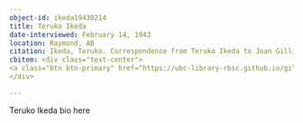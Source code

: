 ```yaml
---
object-id: ikeda19430214
title: Teruko Ikeda
date-interviewed: February 14, 1943
location: Raymond, AB
citation: Ikeda, Teruko. Correspondence from Teruko Ikeda to Joan Gillis. 14 February 1943. RBSC-ARC-1786-02-25. Joan Gillis fonds. University of British Columbia Library Rare Books and Special Collections, Vancouver, Canada.
cbitem: <div class="text-center">
<a class="btn btn-primary" href="https://ubc-library-rbsc.github.io/gillis-2021/item.html?id=gillis030">View Item</a>
</div>

---
```


Teruko Ikeda bio here
